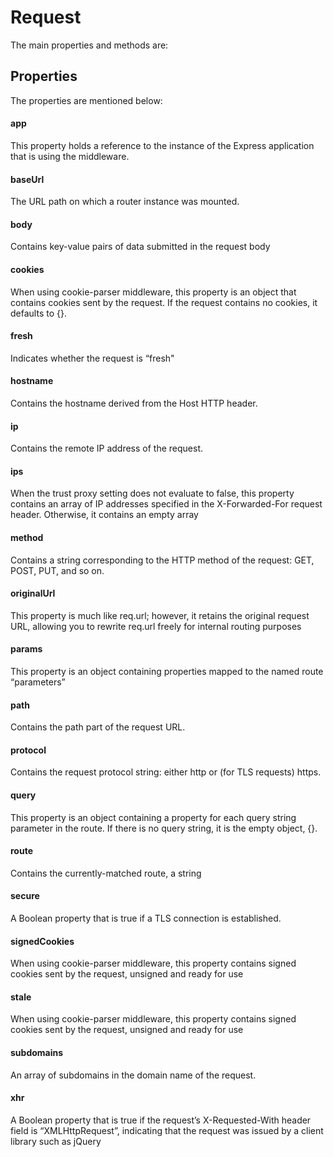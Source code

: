 # Request
The main properties and methods are:

## Properties
The properties are mentioned below:
#### app
This property holds a reference to the instance of the Express application that is using the middleware.
#### baseUrl
The URL path on which a router instance was mounted.
#### body
Contains key-value pairs of data submitted in the request body
#### cookies
When using cookie-parser middleware, this property is an object that contains cookies sent by the request. If the request contains no cookies, it defaults to {}.
#### fresh
Indicates whether the request is “fresh"
#### hostname
Contains the hostname derived from the Host HTTP header.
#### ip
Contains the remote IP address of the request.
#### ips
When the trust proxy setting does not evaluate to false, this property contains an array of IP addresses specified in the X-Forwarded-For request header. Otherwise, it contains an empty array
#### method
Contains a string corresponding to the HTTP method of the request: GET, POST, PUT, and so on.
#### originalUrl
This property is much like req.url; however, it retains the original request URL, allowing you to rewrite req.url freely for internal routing purposes
#### params
This property is an object containing properties mapped to the named route “parameters”
#### path
Contains the path part of the request URL.
#### protocol
Contains the request protocol string: either http or (for TLS requests) https.
#### query
This property is an object containing a property for each query string parameter in the route. If there is no query string, it is the empty object, {}.
#### route
Contains the currently-matched route, a string
#### secure
A Boolean property that is true if a TLS connection is established.
#### signedCookies
When using cookie-parser middleware, this property contains signed cookies sent by the request, unsigned and ready for use
#### stale
When using cookie-parser middleware, this property contains signed cookies sent by the request, unsigned and ready for use
#### subdomains
An array of subdomains in the domain name of the request.
#### xhr
A Boolean property that is true if the request’s X-Requested-With header field is “XMLHttpRequest”, indicating that the request was issued by a client library such as jQuery


